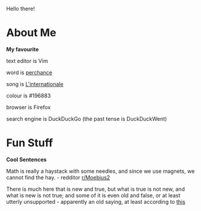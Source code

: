 Hello there!

# About Me

**My favourite**

text editor is Vim

word is [perchance](https://www.youtube.com/watch?v=SOceYlhCwjs)

song is [L'internationale](https://www.youtube.com/watch?v=doEqUhFiQS4)

colour is #196883

browser is Firefox

search engine is DuckDuckGo \(the past tense is DuckDuckWent\)

# Fun Stuff

**Cool Sentences**

Math is really a haystack with some needles, and since we use magnets, we cannot find the hay. - redditor [r/Moebius2](https://www.reddit.com/user/Moebius2/)

There is much here that is new and true, but what is true is not new, and what is new is not true; and some of it is even old and false, or at least utterly unsupported - apparently an old saying, at least according to [this](http://bactra.org/reviews/wolfram/)

